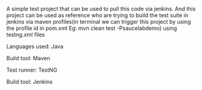 A simple test project that can be used to pull this code via jenkins. And this project can be used as reference who are trying to build the test suite in jenkins via maven profiles(in terminal we can trigger this project by using the profile id in pom.xml Eg: mvn clean test -Psaucelabdemo) using testng.xml files

Languages used: Java

Build tool: Maven

Test runner: TestNG

Build tool: Jenkins
